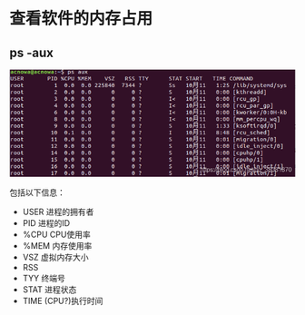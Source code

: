 # 查看软件的内存占用

## ps -aux

![](_images/Pasted%20image%2020241105231036.png)

包括以下信息：

- USER 进程的拥有者
- PID 进程的ID
- %CPU CPU使用率
- %MEM 内存使用率
- VSZ 虚拟内存大小
- RSS 
- TYY 终端号
- STAT 进程状态
- TIME (CPU?)执行时间
